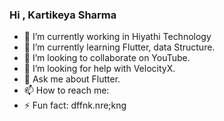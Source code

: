### Hi , Kartikeya Sharma


- 🔭 I’m currently working in Hiyathi Technology
- 🌱 I’m currently learning Flutter, data Structure.
- 👯 I’m looking to collaborate on YouTube.
- 🤔 I’m looking for help with VelocityX.
- 💬 Ask me about Flutter.
- 📫 How to reach me: 
- ⚡ Fun fact: dffnk.nre;kng
